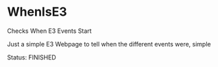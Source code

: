 # WhenIsE3
Checks When E3 Events Start

Just a simple E3 Webpage to tell when the different events were, simple

Status: FINISHED
